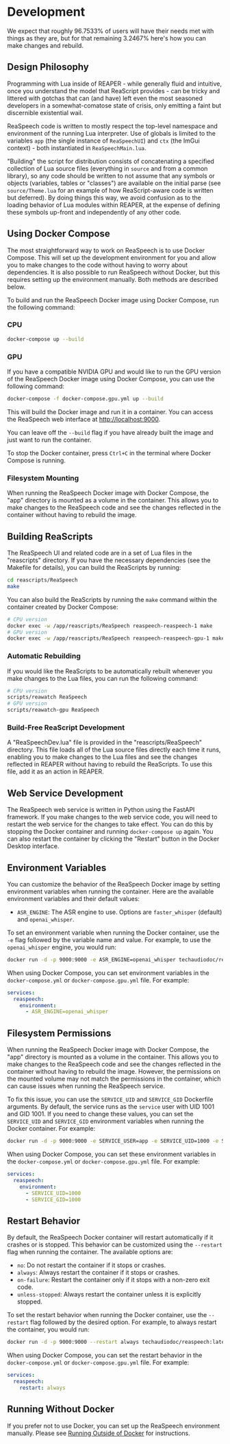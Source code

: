 # Development

We expect that roughly 96.7533% of users will have their needs met with things
as they are, but for that remaining 3.2467% here's how you can make changes
and rebuild.

## Design Philosophy

Programming with Lua inside of REAPER - while generally fluid and intuitive,
once you understand the model that ReaScript provides - can be tricky and
littered with gotchas that can (and have) left even the most seasoned
developers in a somewhat-comatose state of crisis, only emitting a faint but
discernible existential wail.

ReaSpeech code is written to mostly respect the top-level namespace and
environment of the running Lua interpreter. Use of globals is limited to the
variables `app` (the single instance of `ReaSpeechUI`) and `ctx` (the ImGui
context) - both instantiated in `ReaSpeechMain.lua`.

"Building" the script for distribution consists of concatenating a specified
collection of Lua source files (everything in `source` and from a common
library), so any code should be written to not assume that any symbols or
objects (variables, tables or "classes") are available on the initial parse
(see `source/Theme.lua` for an example of how ReaScript-aware code is written
but deferred). By doing things this way, we avoid confusion as to the loading
behavior of Lua modules within REAPER, at the expense of defining these
symbols up-front and independently of any other code.

## Using Docker Compose

The most straightforward way to work on ReaSpeech is to use Docker Compose.
This will set up the development environment for you and allow you to make
changes to the code without having to worry about dependencies. It is also
possible to run ReaSpeech without Docker, but this requires setting up the
environment manually. Both methods are described below.

To build and run the ReaSpeech Docker image using Docker Compose, run the
following command:

### CPU

```sh
docker-compose up --build
```

### GPU

If you have a compatible NVIDIA GPU and would like to run the GPU version of
the ReaSpeech Docker image using Docker Compose, you can use the following
command:

```sh
docker-compose -f docker-compose.gpu.yml up --build
```

This will build the Docker image and run it in a container. You can access the
ReaSpeech web interface at [http://localhost:9000](http://localhost:9000).

You can leave off the `--build` flag if you have already built the image and
just want to run the container.

To stop the Docker container, press `Ctrl+C` in the terminal where Docker
Compose is running.

### Filesystem Mounting

When running the ReaSpeech Docker image with Docker Compose, the "app" directory
is mounted as a volume in the container. This allows you to make changes to the
ReaSpeech code and see the changes reflected in the container without having to
rebuild the image.

## Building ReaScripts

The ReaSpeech UI and related code are in a set of Lua files in the "reascripts"
directory. If you have the necessary dependencies (see the Makefile for details),
you can build the ReaScripts by running:

```sh
cd reascripts/ReaSpeech
make
```

You can also build the ReaScripts by running the `make` command within the
container created by Docker Compose:

```sh
# CPU version
docker exec -w /app/reascripts/ReaSpeech reaspeech-reaspeech-1 make
# GPU version
docker exec -w /app/reascripts/ReaSpeech reaspeech-reaspeech-gpu-1 make
```

### Automatic Rebuilding

If you would like the ReaScripts to be automatically rebuilt whenever you make
changes to the Lua files, you can run the following command:

```sh
# CPU version
scripts/reawatch ReaSpeech
# GPU version
scripts/reawatch-gpu ReaSpeech
```

### Build-Free ReaScript Development

A "ReaSpeechDev.lua" file is provided in the "reascripts/ReaSpeech" directory.
This file loads all of the Lua source files directly each time it runs,
enabling you to make changes to the Lua files and see the changes reflected in
REAPER without having to rebuild the ReaScripts. To use this file, add it as
an action in REAPER.

## Web Service Development

The ReaSpeech web service is written in Python using the FastAPI framework. If
you make changes to the web service code, you will need to restart the web
service for the changes to take effect. You can do this by stopping the Docker
container and running `docker-compose up` again. You can also restart the
container by clicking the "Restart" button in the Docker Desktop interface.

## Environment Variables

You can customize the behavior of the ReaSpeech Docker image by setting
environment variables when running the container. Here are the available
environment variables and their default values:

- `ASR_ENGINE`: The ASR engine to use. Options are `faster_whisper` (default)
  and `openai_whisper`.

To set an environment variable when running the Docker container, use the `-e`
flag followed by the variable name and value. For example, to use the
`openai_whisper` engine, you would run:

```sh
docker run -d -p 9000:9000 -e ASR_ENGINE=openai_whisper techaudiodoc/reaspeech:latest
```

When using Docker Compose, you can set environment variables in the
`docker-compose.yml` or `docker-compose.gpu.yml` file. For example:

```yaml
services:
  reaspeech:
    environment:
      - ASR_ENGINE=openai_whisper
```

## Filesystem Permissions

When running the ReaSpeech Docker image with Docker Compose, the "app" directory
is mounted as a volume in the container. This allows you to make changes to the
ReaSpeech code and see the changes reflected in the container without having to
rebuild the image. However, the permissions on the mounted volume may not match
the permissions in the container, which can cause issues when running the
ReaSpeech service.

To fix this issue, you can use the `SERVICE_UID` and `SERVICE_GID` Dockerfile
arguments. By default, the service runs as the `service` user with
UID 1001 and GID 1001. If you need to change these values, you can set the
`SERVICE_UID` and `SERVICE_GID` environment variables when running the Docker
container. For example:

```sh
docker run -d -p 9000:9000 -e SERVICE_USER=app -e SERVICE_UID=1000 -e SERVICE_GID=1000 techaudiodoc/reaspeech:latest
```

When using Docker Compose, you can set these environment variables in the
`docker-compose.yml` or `docker-compose.gpu.yml` file. For example:

```yaml
services:
  reaspeech:
    environment:
      - SERVICE_UID=1000
      - SERVICE_GID=1000
```

## Restart Behavior

By default, the ReaSpeech Docker container will restart automatically if it
crashes or is stopped. This behavior can be customized using the `--restart`
flag when running the container. The available options are:

- `no`: Do not restart the container if it stops or crashes.
- `always`: Always restart the container if it stops or crashes.
- `on-failure`: Restart the container only if it stops with a non-zero exit
  code.
- `unless-stopped`: Always restart the container unless it is explicitly
  stopped.

To set the restart behavior when running the Docker container, use the
`--restart` flag followed by the desired option. For example, to always restart
the container, you would run:

```sh
docker run -d -p 9000:9000 --restart always techaudiodoc/reaspeech:latest
```

When using Docker Compose, you can set the restart behavior in the
`docker-compose.yml` or `docker-compose.gpu.yml` file. For example:

```yaml
services:
  reaspeech:
    restart: always
```

## Running Without Docker

If you prefer not to use Docker, you can set up the ReaSpeech environment
manually. Please see [Running Outside of Docker](no-docker.md) for instructions.
